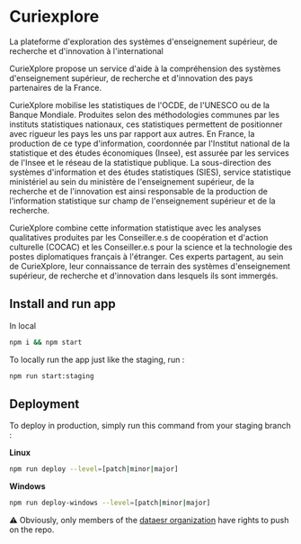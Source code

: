 # Curiexplore

La plateforme d'exploration des systèmes d'enseignement supérieur, de recherche et d'innovation à l'international

CurieXplore propose un service d'aide à la compréhension des systèmes d'enseignement supérieur, de recherche et d'innovation des pays partenaires de la France.

CurieXplore mobilise les statistiques de l'OCDE, de l'UNESCO ou de la Banque Mondiale. Produites selon des méthodologies communes par les instituts statistiques nationaux, ces statistiques permettent de positionner avec rigueur les pays les uns par rapport aux autres. En France, la production de ce type d'information, coordonnée par l'Institut national de la statistique et des études économiques (Insee), est assurée par les services de l'Insee et le réseau de la statistique publique. La sous-direction des systèmes d'information et des études statistiques (SIES), service statistique ministériel au sein du ministère de l'enseignement supérieur, de la recherche et de l'innovation est ainsi responsable de la production de l'information statistique sur champ de l'enseignement supérieur et de la recherche.

CurieXplore combine cette information statistique avec les analyses qualitatives produites par les Conseiller.e.s de coopération et d'action culturelle (COCAC) et les Conseiller.e.s pour la science et la technologie des postes diplomatiques français à l'étranger. Ces experts partagent, au sein de CurieXplore, leur connaissance de terrain des systèmes d'enseignement supérieur, de recherche et d'innovation dans lesquels ils sont immergés.


## Install and run app

In local

```sh
npm i && npm start
```

To locally run the app just like the staging, run :

```sh
npm run start:staging
```

## Deployment

To deploy in production, simply run this command from your staging branch :

**Linux**

```sh
npm run deploy --level=[patch|minor|major]
```

**Windows**

```sh
npm run deploy-windows --level=[patch|minor|major]
```
:warning: Obviously, only members of the [dataesr organization](https://github.com/dataesr/) have rights to push on the repo.